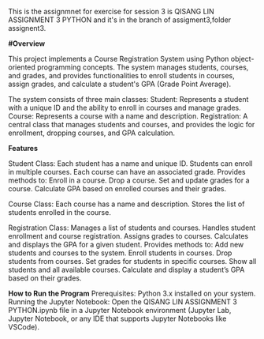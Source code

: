 This is the assignmnet for exercise for session 3 is QISANG LIN ASSIGNMENT 3 PYTHON and it's in the branch of assigment3,folder assignent3.

**#Overview**

This project implements a Course Registration System using Python object-oriented programming concepts. The system manages students, courses, and grades, and provides functionalities to enroll students in courses, assign grades, and calculate a student's GPA (Grade Point Average).

The system consists of three main classes:
Student: Represents a student with a unique ID and the ability to enroll in courses and manage grades.
Course: Represents a course with a name and description.
Registration: A central class that manages students and courses, and provides the logic for enrollment, dropping courses, and GPA calculation.

**Features**

Student Class:
Each student has a name and unique ID.
Students can enroll in multiple courses.
Each course can have an associated grade.
Provides methods to:
Enroll in a course.
Drop a course.
Set and update grades for a course.
Calculate GPA based on enrolled courses and their grades.

Course Class:
Each course has a name and description.
Stores the list of students enrolled in the course.

Registration Class:
Manages a list of students and courses.
Handles student enrollment and course registration.
Assigns grades to courses.
Calculates and displays the GPA for a given student.
Provides methods to:
Add new students and courses to the system.
Enroll students in courses.
Drop students from courses.
Set grades for students in specific courses.
Show all students and all available courses.
Calculate and display a student’s GPA based on their grades.

**How to Run the Program**
Prerequisites:
Python 3.x installed on your system.
Running the Jupyter Notebook:
Open the QISANG LIN ASSIGNMENT 3 PYTHON.ipynb file in a Jupyter Notebook environment (Jupyter Lab, Jupyter Notebook, or any IDE that supports Jupyter Notebooks like VSCode).
